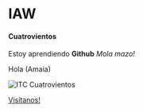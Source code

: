 # IAW
#### Cuatrovientos 

Estoy aprendiendo **Github** 
_Mola mazo!_

Hola (Amaia)

![ITC Cuatrovientos](./images.jfif)

[Visítanos!](http://www.cuatrovientos.org)
